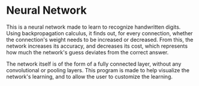 # Neural Network
This is a neural network made to learn to recognize handwritten digits.
Using backpropagation calculus, it finds out, for every connection, whether the connection's weight needs to be increased or decreased.
From this, the network increases its accuracy, and decreases its cost, which represents how much the network's guess deviates from the correct answer.

The network itself is of the form of a fully connected layer, without any convolutional or pooling layers.
This program is made to help visualize the network's learning, and to allow the user to customize the learning.
